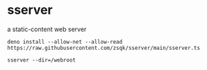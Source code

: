 # sserver

a static-content web server

`deno install --allow-net --allow-read https://raw.githubusercontent.com/zsqk/sserver/main/sserver.ts`

`sserver --dir=/webroot`

